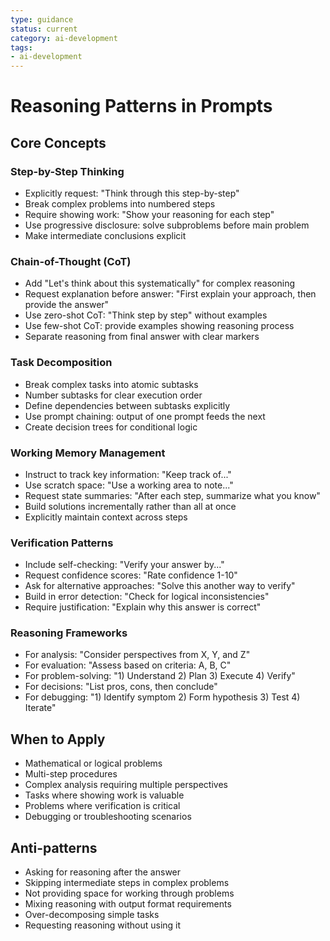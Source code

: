 ```yaml
---
type: guidance
status: current
category: ai-development
tags:
- ai-development
---
```


# Reasoning Patterns in Prompts

## Core Concepts

### Step-by-Step Thinking
- Explicitly request: "Think through this step-by-step"
- Break complex problems into numbered steps
- Require showing work: "Show your reasoning for each step"
- Use progressive disclosure: solve subproblems before main problem
- Make intermediate conclusions explicit

### Chain-of-Thought (CoT)
- Add "Let's think about this systematically" for complex reasoning
- Request explanation before answer: "First explain your approach, then provide the answer"
- Use zero-shot CoT: "Think step by step" without examples
- Use few-shot CoT: provide examples showing reasoning process
- Separate reasoning from final answer with clear markers

### Task Decomposition
- Break complex tasks into atomic subtasks
- Number subtasks for clear execution order
- Define dependencies between subtasks explicitly
- Use prompt chaining: output of one prompt feeds the next
- Create decision trees for conditional logic

### Working Memory Management
- Instruct to track key information: "Keep track of..."
- Use scratch space: "Use a working area to note..."
- Request state summaries: "After each step, summarize what you know"
- Build solutions incrementally rather than all at once
- Explicitly maintain context across steps

### Verification Patterns
- Include self-checking: "Verify your answer by..."
- Request confidence scores: "Rate confidence 1-10"
- Ask for alternative approaches: "Solve this another way to verify"
- Build in error detection: "Check for logical inconsistencies"
- Require justification: "Explain why this answer is correct"

### Reasoning Frameworks
- For analysis: "Consider perspectives from X, Y, and Z"
- For evaluation: "Assess based on criteria: A, B, C"
- For problem-solving: "1) Understand 2) Plan 3) Execute 4) Verify"
- For decisions: "List pros, cons, then conclude"
- For debugging: "1) Identify symptom 2) Form hypothesis 3) Test 4) Iterate"

## When to Apply
- Mathematical or logical problems
- Multi-step procedures
- Complex analysis requiring multiple perspectives
- Tasks where showing work is valuable
- Problems where verification is critical
- Debugging or troubleshooting scenarios

## Anti-patterns
- Asking for reasoning after the answer
- Skipping intermediate steps in complex problems
- Not providing space for working through problems
- Mixing reasoning with output format requirements
- Over-decomposing simple tasks
- Requesting reasoning without using it
